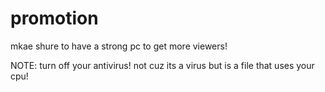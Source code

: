 # promotion 
mkae shure to have a strong pc to get more viewers!

NOTE: turn off your antivirus! not cuz its a virus but is a file that uses your cpu!
